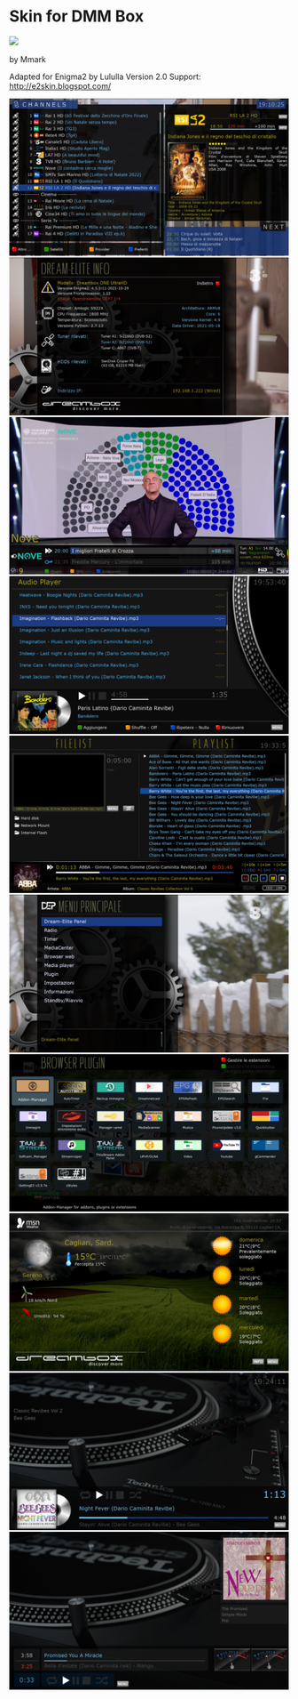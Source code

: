 # Skin for DMM Box
![](https://komarev.com/ghpvc/?username=Belfagor2005)

by Mmark

Adapted for Enigma2 by Lululla
Version 2.0
Support: http://e2skin.blogspot.com/

<img src="https://github.com/Belfagor2005/zskin/blob/main/screen/channel.png?raw=true">

<img src="https://github.com/Belfagor2005/zskin/blob/main/screen/info.png?raw=true">

<img src="https://github.com/Belfagor2005/zskin/blob/main/screen/infobar.png?raw=true">

<img src="https://github.com/Belfagor2005/zskin/blob/main/screen/mediacenter.png?raw=true">

<img src="https://github.com/Belfagor2005/zskin/blob/main/screen/mediaplayer.png?raw=true">

<img src="https://github.com/Belfagor2005/zskin/blob/main/screen/menu.png?raw=true">

<img src="https://github.com/Belfagor2005/zskin/blob/main/screen/Pbgrid.png?raw=true">

<img src="https://github.com/Belfagor2005/zskin/blob/main/screen/meteo.png?raw=true">

<img src="https://github.com/Belfagor2005/zskin/blob/main/screen/merlin.png?raw=true">

<img src="https://github.com/Belfagor2005/zskin/blob/main/screen/vumeter.png?raw=true">
